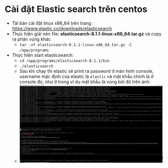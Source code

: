 # Cài đặt Elastic search trên centos

 * Tải bản cài đặt linux x86_64 trên trang : https://www.elastic.co/downloads/elasticsearch
 * Thực hiện giải nén file: **elasticsearch-8.1.1-linux-x86_64.tar.gz** và copy ra phân vùng khác
   * `tar -xf elasticsearch-8.1.1-linux-x86_64.tar.gz -C /app/programs`
 * Thực hiện start elasticsearch:
   * `cd /app/programs/elasticsearch-8.1.1/bin `
   * `./elasticsearch`
   * Sau khi chạy thì elastic sẽ print ra password ở màn hình console, username mặc định của elastic là 
   `elastic` và mật khẩu chính là ở console đó, như ở trong ví dụ mật khẩu là vùng bôi đỏ trên ảnh:
   * ![](step_1.PNG)